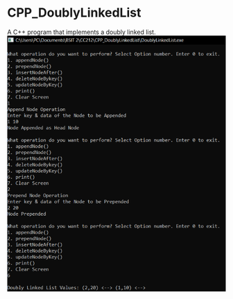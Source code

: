 # CPP_DoublyLinkedList
A C++ program that implements a doubly linked list.
![alt text](https://github.com/abegailgador/CPP_DoublyLinkedList/blob/master/screenshot.png)
